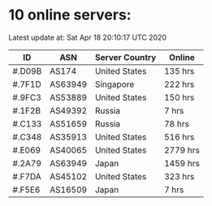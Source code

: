 # 10 online servers:

Latest update at: Sat Apr 18 20:10:17 UTC 2020

| ID | ASN | Server Country | Online |
| -- | --- | -------------- | ------ |
| #.D09B | AS174 | United States | 135 hrs |
| #.7F1D | AS63949 | Singapore | 222 hrs |
| #.9FC3 | AS53889 | United States | 150 hrs |
| #.1F2B | AS49392 | Russia | 7 hrs |
| #.C133 | AS51659 | Russia | 78 hrs |
| #.C348 | AS35913 | United States | 516 hrs |
| #.E069 | AS40065 | United States | 2779 hrs |
| #.2A79 | AS63949 | Japan | 1459 hrs |
| #.F7DA | AS45102 | United States | 323 hrs |
| #.F5E6 | AS16509 | Japan | 7 hrs |

